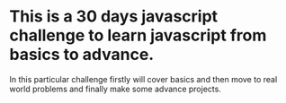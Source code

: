 # This is a 30 days javascript challenge to learn javascript from basics to advance. 
  In this particular challenge firstly will cover basics and
  then move to real world problems and finally make some advance projects.
